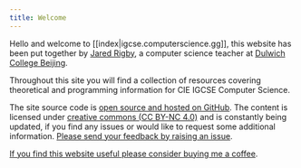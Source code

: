 ```yaml
---
title: Welcome
---
```


Hello and welcome to [[index|igcse.computerscience.gg]], this website has been put together by [Jared Rigby](https://www.jaredrigby.co.uk), a computer science teacher at [Dulwich College Beijing](https://beijing.dulwich.org).

Throughout this site you will find a collection of resources covering theoretical and programming information for CIE IGCSE Computer Science.

The site source code is [open source and hosted on GitHub](https://github.com/jazibobs/igcse-cs-resources). The content is licensed under [creative commons (CC BY-NC 4.0)](https://creativecommons.org/licenses/by-nc/4.0/) and is constantly being updated, if you find any issues or would like to request some additional information. [Please send your feedback by raising an issue](https://github.com/jazibobs/igcse-cs-resources/issues).

[If you find this website useful please consider buying me a coffee](https://ko-fi.com/jazibobs).
